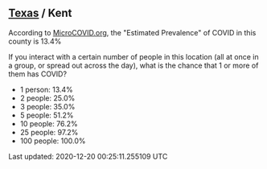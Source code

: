 
## [Texas](/united-states/texas) / Kent

According to [MicroCOVID.org](http://microcovid.org),
the "Estimated Prevalence" of COVID in this county is 13.4%

If you interact with a certain number of people in this location
(all at once in a group, or spread out across the day), what is the chance that
1 or more of them has COVID?

- 1 person: 13.4%
- 2 people: 25.0%
- 3 people: 35.0%
- 5 people: 51.2%
- 10 people: 76.2%
- 25 people: 97.2%
- 100 people: 100.0%

Last updated: 2020-12-20 00:25:11.255109 UTC
